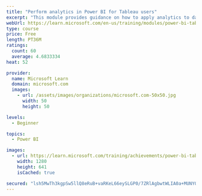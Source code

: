 ```yaml
---
title: "Perform analytics in Power BI for Tableau users"
excerpt: "This module provides guidance on how to apply analytics to data to gain greater insight."
webUrl: https://learn.microsoft.com/en-us/training/modules/power-bi-tableau-analytics/
type: course
price: Free
length: PT36M
ratings:
  count: 60
  average: 4.6833334
heat: 52

provider:
  name: Microsoft Learn
  domain: microsoft.com
  images:
    - url: /assets/images/organizations/microsoft.com-50x50.jpg
      width: 50
      height: 50

levels:
  - Beginner

topics:
  - Power BI

images:
  - url: https://learn.microsoft.com/training/achievements/power-bi-tableau-analytics-social.png
    width: 1280
    height: 641
    isCached: true

secured: "lsh5MwTh3kgpSw5llQ8eRuB+vaRKeL66eySLGP0/7ZRlAgbwtWLIA0a+MUNYOPhIY0ROB27YbKfi8qNNPSg8uP9fefn4lFijF3g+/i3buqf+2j9pATVaTPRxKlysmE8oC4bs0nA+XUnEjLcQbx+vbMSIcZEudapx9S/NcuAE6yy3eCkrmW4k7xoOTA1qpOf+wjb1+VxSFc+6atg4WizLnLTKl4o/hFsSb2QO+tOnCxmwNxNMa6GymO3z310+uM2BnMdNd5/KJPBXXfPdaNprbl2wC3Y1VNAHf3dTTgsLXTweGGPLoyfEifE1rXWgRTfHCeeqvOoyAiY+QOYF4eSIrppEkmitqUJA2XFF26DqosY0/jpR0uq/oTT9mLBC8B6sR95kddj2ZtkWPEHmEOId8IOayGiaCaTQvK/k3rbpDIY=;mQQ2HSPYSErh+6Up4Mae0g=="
---
```


